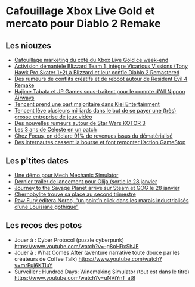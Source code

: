 # Cafouillage Xbox Live Gold et mercato pour Diablo 2 Remake

## Les niouzes

- [Cafouillage marketing du côté du Xbox Live Gold ce week-end](https://www.siliconera.com/xbox-live-gold-price-will-not-increase-after-all/?utm_campaign=twitter&amp;utm_medium=twitter&amp;utm_source=twitter)
- [Activision démantèle Blizzard Team 1, intègre Vicarious Vissions (Tony Hawk Pro Skater 1+2) à Blizzard et leur confie Diablo 2 Remastered](https://www.bloomberg.com/news/articles/2021-01-22/blizzard-absorbs-activision-studio-after-dismantling-classic-games-team)
- [Des rumeurs de conflits créatifs et de reboot autour de Resident Evil 4 Remake](https://www.videogameschronicle.com/news/resident-evil-4-remake-overhauled/)
- [Hajime Tabata et JP Games sous-traitent pour le compte d'All Nippon Airways](https://www.gematsu.com/2021/01/all-nippon-airways-and-jp-games-announce-virtual-travel-project)
- [Tencent prend une part majoritaire dans Klei Entertainment](https://forums.kleientertainment.com/forums/topic/126355-studio-announcement/)
- [Tencent lève plusieurs milliards dans le but de se payer une (très) grosse entreprise de jeux vidéo](https://twitter.com/AllGamesDelta_/status/1352284903417769985)
- [Des nouvelles rumeurs autour de Star Wars KOTOR 3](https://www.ign.com/articles/star-wars-knights-of-the-old-republic-kotor-ea-bioware-remake)
- [Les 3 ans de Celeste en un patch](https://twitter.com/MaddyThorson/status/1352404112260775936)
- [Chez Focus, on déclare 91% de revenues issus du dématérialisé](https://www.gamasutra.com/view/news/376570/Digital_sales_now_make_up_91_percent_of_Focus_Home_Interactives_revenue_.php)
- [Des internautes cassent la bourse et font remonter l’action GameStop](https://www.vice.com/en/article/qjpx8w/how-chaotic-redditors-made-gamestop-stock-skyrocket-and-made-short-sellers-cry)

## Les p'tites dates

- [Une démo pour Mech Mechanic Simulator](https://www.youtube.com/watch?v=nQvNkZhWdrM)
- [Dernier trailer de lancement pour Olija (sortie le 28 janvier](https://www.youtube.com/watch?v=VUOkARnR1Fw)
- [Journey to the Savage Planet arrive sur Steam et GOG le 28 janvier](https://www.youtube.com/watch?v=X3PeqCGz6So)
- [Chernobylite trouve sa place au second trimestre](https://www.gamekult.com/actualite/chernobylite-sortira-finalement-au-deuxieme-trimestre-2021-3050835325.html)
- [Raw Fury éditera Norco, “un point’n click dans les marais industrialisés d’une Louisiane gothique”](https://www.youtube.com/watch?v=9s6LWVryA8Q)

## Les recos des potos

- Jouer à : Cyber Protocol (puzzle cyberpunk) https://www.youtube.com/watch?v=-g8oHRxShJE
- Jouer à : What Comes After (aventure narrative toute douce par les créateurs de Coffee Talk) https://www.youtube.com/watch?v=mrEuj6KTIuY
- Surveiller : Hundred Days: Winemaking Simulator (tout est dans le titre) https://www.youtube.com/watch?v=uNViYnT_at8
